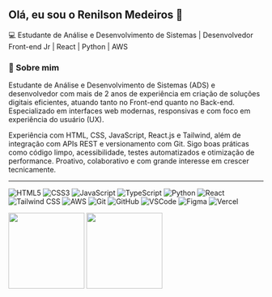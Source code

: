 ## Olá, eu sou o Renilson Medeiros 👋
💻 Estudante de Análise e Desenvolvimento de Sistemas | Desenvolvedor Front-end Jr | React | Python | AWS

### 🚀 Sobre mim
Estudante de Análise e Desenvolvimento de Sistemas (ADS) e desenvolvedor com mais de 2 anos de experiência em criação de soluções digitais eficientes, atuando tanto no Front-end quanto no Back-end. Especializado em interfaces web modernas, responsivas e com foco em experiência do usuário (UX).

Experiência com HTML, CSS, JavaScript, React.js e Tailwind, além de integração com APIs REST e versionamento com Git. Sigo boas práticas como código limpo, acessibilidade, testes automatizados e otimização de performance. Proativo, colaborativo e com grande interesse em crescer tecnicamente.

------

![HTML5](https://img.shields.io/badge/-HTML5-E34F26?style=flat&logo=html5&logoColor=fff)
![CSS3](https://img.shields.io/badge/-CSS3-1572B6?style=flat&logo=css3&logoColor=fff)
![JavaScript](https://img.shields.io/badge/-JavaScript-F7DF1E?style=flat&logo=javascript&logoColor=000)
![TypeScript](https://img.shields.io/badge/-TypeScript-3178C6?style=flat&logo=typescript&logoColor=fff)
![Python](https://img.shields.io/badge/-Python-3776AB?style=flat&logo=python&logoColor=fff)
![React](https://img.shields.io/badge/-React-61DAFB?style=flat&logo=react&logoColor=000)
![Tailwind CSS](https://img.shields.io/badge/-TailwindCSS-06B6D4?style=flat&logo=tailwindcss&logoColor=fff)
![AWS](https://img.shields.io/badge/-AWS-FF9900?style=flat&logo=amazonaws&logoColor=fff)
![Git](https://img.shields.io/badge/-Git-F05032?style=flat&logo=git&logoColor=fff)
![GitHub](https://img.shields.io/badge/-GitHub-181717?style=flat&logo=github&logoColor=fff)
![VSCode](https://img.shields.io/badge/-VSCode-007ACC?style=flat&logo=visual-studio-code&logoColor=fff)
![Figma](https://img.shields.io/badge/-Figma-F24E1E?style=flat&logo=figma&logoColor=fff)
![Vercel](https://img.shields.io/badge/-Vercel-000000?style=flat&logo=vercel&logoColor=fff)

<div align="left">
  <img height="150em" src="https://github-readme-stats.vercel.app/api?username=renilson-medeiros&show_icons=true&theme=radical" />
  <img height="150em" src="https://github-readme-stats.vercel.app/api/top-langs/?username=renilson-medeiros&layout=compact&theme=radical" />
</div>
